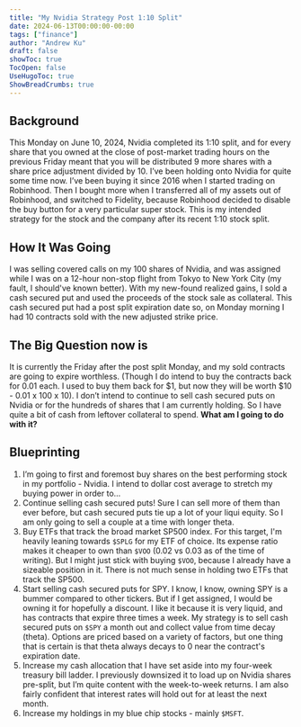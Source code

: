 ```yaml
---
title: "My Nvidia Strategy Post 1:10 Split"
date: 2024-06-13T00:00:00-00:00
tags: ["finance"]
author: "Andrew Ku"
draft: false
showToc: true
TocOpen: false
UseHugoToc: true
ShowBreadCrumbs: true
---
```


## Background
This Monday on June 10, 2024, Nvidia completed its 1:10 split, and for every share that you owned at the close of post-market trading hours on the previous Friday meant that you will be distributed 9 more shares with a share price adjustment divided by 10. I’ve been holding onto Nvidia for quite some time now. I’ve been buying it since 2016 when I started trading on Robinhood. Then I bought more when I transferred all of my assets out of Robinhood, and switched to Fidelity, because Robinhood decided to disable the buy button for a very particular super stock. This is my intended strategy for the stock and the company after its recent 1:10 stock split.

## How It Was Going
I was selling covered calls on my 100 shares of Nvidia, and was assigned while I was on a 12-hour non-stop flight from Tokyo to New York City (my fault, I should've known better). With my new-found realized gains, I sold a cash secured put and used the proceeds of the stock sale as collateral. This cash secured put had a post split expiration date so, on Monday morning I had 10 contracts sold with the new adjusted strike price. 

## The Big Question now is
It is currently the Friday after the post split Monday, and my sold contracts are going to expire worthless. (Though I do intend to buy the contracts back for 0.01 each. I used to buy them back for $1, but now they will be worth $10 - 0.01 x 100 x 10). I don’t intend to continue to sell cash secured puts on Nvidia or for the hundreds of shares that I am currently holding. So I have quite a bit of cash from leftover collateral to spend. **What am I going to do with it?**

## Blueprinting
1. I’m going to first and foremost buy shares on the best performing stock in my portfolio - Nvidia. I intend to dollar cost average to stretch my buying power in order to...
2. Continue selling cash secured puts! Sure I can sell more of them than ever before, but cash secured puts tie up a lot of your liqui equity. So I am only going to sell a couple at a time with longer theta.
3. Buy ETFs that track the broad market SP500 index. For this target, I'm heavily leaning towards `$SPLG` for my ETF of choice. Its expense ratio makes it cheaper to own than `$VOO` (0.02 vs 0.03 as of the time of writing). But I might just stick with buying `$VOO`, because I already have a sizeable position in it. There is not much sense in holding two ETFs that track the SP500.
4. Start selling cash secured puts for SPY. I know, I know, owning SPY is a bummer compared to other tickers. But if I get assigned, I would be owning it for hopefully a discount. I like it because it is very liquid, and has contracts that expire three times a week. My strategy is to sell cash secured puts on `$SPY` a month out and collect value from time decay (theta). Options are priced based on a variety of factors, but one thing that is certain is that theta always decays to 0 near the contract's expiration date. 
5. Increase my cash allocation that I have set aside into my four-week treasury bill ladder. I previously downsized it to load up on Nvidia shares pre-split, but I’m quite content with the week-to-week returns. I am also fairly confident that interest rates will hold out for at least the next month.
6. Increase my holdings in my blue chip stocks - mainly `$MSFT`.
